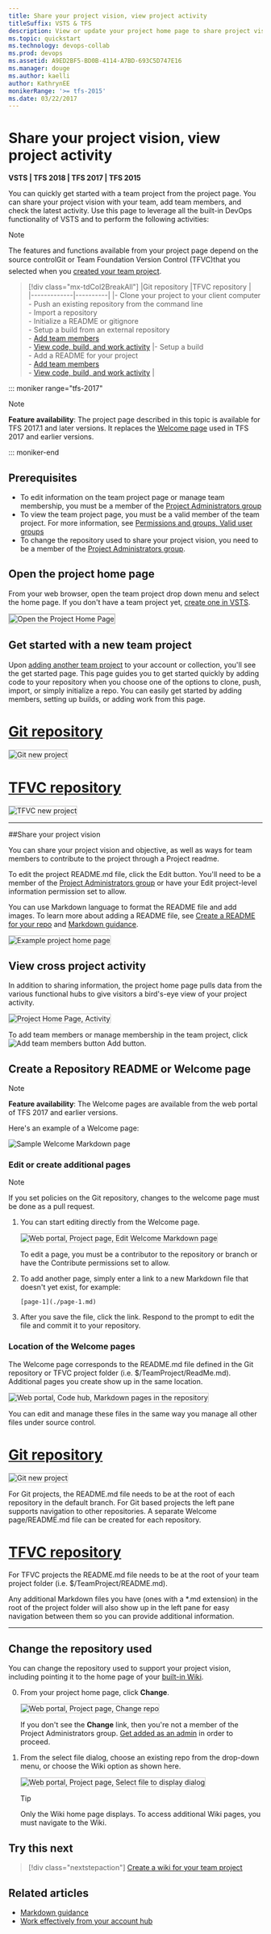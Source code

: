 ```yaml
---
title: Share your project vision, view project activity 
titleSuffix: VSTS & TFS 
description: View or update your project home page to share project vision, objectives, and activity for Visual Studio Team Services or Team Foundation Server   
ms.topic: quickstart
ms.technology: devops-collab
ms.prod: devops
ms.assetid: A9ED2BF5-BD0B-4114-A7BD-693C5D747E16
ms.manager: douge
ms.author: kaelliauthor: KathrynEE
monikerRange: '>= tfs-2015'
ms.date: 03/22/2017
---
```


# Share your project vision, view project activity   

**VSTS | TFS 2018 | TFS 2017 | TFS 2015**  

You can quickly get started with a team project from the project page. You can share your project vision with your team, add team members, and check the latest activity. Use this page to leverage all the built-in DevOps functionality of VSTS and to perform the following activities:

  
> [!NOTE]    
> The features and functions available from your project page depend on the source control&#151;Git or Team Foundation Version Control (TFVC)&#151;that you selected when you [created your team project](../../organizations/accounts/create-team-project.md).  


> [!div class="mx-tdCol2BreakAll"]
> |Git repository   |TFVC repository   |  
> |-------------|----------| 
> |- Clone your project to your client computer<br/>- Push an existing repository from the command line<br/>- Import a repository<br/>- Initialize a README or gitignore<br/>- Setup a build from an external repository<br/>- [Add team members](#cross-project-activity)<br/>- [View code, build, and work activity](#cross-project-activity) |- Setup a build<br/>- Add a README for your project<br/>- [Add team members](#cross-project-activity)<br/>- [View code, build, and work activity](#cross-project-activity) |



::: moniker range="tfs-2017"

> [!NOTE]   
> **Feature availability**: The project page described in this topic is available for TFS 2017.1 and later versions. It replaces the [Welcome page](#welcome-pages) used in TFS 2017 and earlier versions. 

::: moniker-end

## Prerequisites

- To edit information on the team project page or manage team membership, you must be a member of the [Project Administrators group](../../organizations/security/set-project-collection-level-permissions.md) 
- To view the team project page, you must be a valid member of the team project. For more information, see [Permissions and groups, Valid user groups](../../organizations/security/about-permissions.md#validusers) 
- To change the repository used to share your project vision, you need to be a member of the [Project Administrators group](../../organizations/security/set-project-collection-level-permissions.md).


## Open the project home page
From your web browser, open the team project drop down menu and select the home page. If you don't have a team project yet, [create one in VSTS](../../user-guide/sign-up-invite-teammates.md)<!---or set one up in an [on-premises TFS](../../organizations/accounts/create-team-project.md)-->.   

<img src="_img/project-vision-status-project-home-page.png" alt="Open the Project Home Page" style="border: 2px solid #C3C3C3;" />

<!--- <b>https://<i>AccountName</i>.visualstudio.com/<i>ProjectName</i></b>
-->  

## Get started with a new team project 

Upon [adding another team project](../../organizations/accounts/create-team-project.md) to your account or collection, you'll see the get started page. This page guides you to get started quickly by adding code to your repository when you choose one of the options to clone, push, import, or simply initialize a repo. You can easily get started by adding members, setting up builds, or adding work from this page.


# [Git repository](#tab/git)

<img src="_img/project-home-page-get-started-info.png" alt="Git new project" style="border: 1px solid #C3C3C3;" />       

# [TFVC repository](#tab/tfvc)

<img src="_img/project-home-page-1.png" alt="TFVC new project" style="border: 1px solid #C3C3C3;" />       

---

##Share your project vision

You can share your project vision and objective, as well as ways for team members to contribute to the project through a Project readme. 

To edit the project README.md file, click the Edit button. You'll need to be a member of the [Project Administrators group](../../organizations/security/set-project-collection-level-permissions.md) or have your Edit project-level information permission set to allow. 

You can use Markdown language to format the README file and add images. To learn more about adding a README file, see [Create a README for your repo](../../git/create-a-readme.md) and [Markdown guidance](../../project/wiki/markdown-guidance.md). 

<img src="_img/project-home-page-sample-vs-code-readme.png" alt="Example project home page" style="border: 1px solid #C3C3C3;" />       


<a id="cross-project-activity">  </a>
## View cross project activity  

In addition to sharing information, the project home page pulls data from the various functional hubs to give visitors a bird's-eye view of your project activity. 

<img src="_img/project-home-page-activity.png" alt="Project Home Page, Activity" style="border: 1px solid #C3C3C3;" />       

To add team members or manage membership in the team project, click ![Add team members button](_img/project-home-page-add-team-members.png) Add button. 



<a id="welcome-pages"></a> 
## Create a Repository README or Welcome page 

> [!NOTE]  
> **Feature availability**: The Welcome pages are available from the web portal of TFS 2017 and earlier versions.  

Here's an example of a Welcome page:

![Sample Welcome Markdown page](_img/markdown-welcome-page.png)


### Edit or create additional pages

> [!NOTE]   
> If you set policies on the Git repository, changes to the welcome page must be done as a pull request.  

1. You can start editing directly from the Welcome page.

	<img src="_img/markdown-welcome-page-edit.png" alt="Web portal, Project page, Edit Welcome Markdown page" style="border: 1px solid #C3C3C3;" />     
	
	To edit a page, you must be a contributor to the repository or branch or have the Contribute permissions set to allow.  

2. To add another page, simply enter a link to a new Markdown file that doesn't yet exist, for example:
 
	`[page-1](./page-1.md)`

3. After you save the file, click the link. Respond to the prompt to edit the file and commit it to your repository.  


### Location of the Welcome pages
The Welcome page corresponds to the README.md file defined in the Git repository or TFVC project folder (i.e. $/TeamProject/ReadMe.md). Additional pages you create show up in the same location.

<img src="_img/markdown-multiple-pages-explorer-view.png" alt="Web portal, Code hub, Markdown pages in the repository" style="border: 1px solid #C3C3C3;" />      

You can edit and manage these files in the same way you manage all other files under source control. 

# [Git repository](#tab/git)

<img src="_img/project-home-page-get-started-info.png" alt="Git new project" style="border: 1px solid #C3C3C3;" />       


For Git projects, the README.md file needs to be at the root of each repository in the default branch. For Git based projects the left pane supports navigation to other repositories. A separate Welcome page/README.md file can be created for each repository.  

# [TFVC repository](#tab/tfvc)
For TFVC projects the README.md file needs to be at the root of your team project folder (i.e. $/TeamProject/README.md). 

Any additional Markdown files you have (ones with a *.md extension) in the root of the project folder will also show up in the left pane for easy navigation between them so you can provide additional information.  

--- 


## Change the repository used

You can change the repository used to support your project vision, including pointing it to the home page of your [built-in Wiki](add-edit-wiki.md).

0. From your project home page, click **Change**. 

	<img src="_img/share-project/change-repo.png" alt="Web portal, Project page, Change repo" style="border: 1px solid #C3C3C3;" />     

	If you don't see the **Change** link, then you're not a member of the Project Administrators group. [Get added as an admin](../../organizations/security/set-project-collection-level-permissions.md) in order to proceed.

0. From the select file dialog, choose an existing repo from the drop-down menu, or choose the Wiki option as shown here. 

	<img src="_img/share-project/select-file-to-display-dialog.png" alt="Web portal, Project page, Select file to display dialog" style="border: 1px solid #C3C3C3;" />     

	> [!TIP]  
	> Only the Wiki home page displays. To access additional Wiki pages, you must navigate to the Wiki.    

## Try this next

> [!div class="nextstepaction"]
> [Create a wiki for your team project](wiki-create-repo.md) 


## Related articles  

- [Markdown guidance](../../project/wiki/markdown-guidance.md) 
- [Work effectively from your account hub](../../user-guide/account-home-pages.md)


 


  
